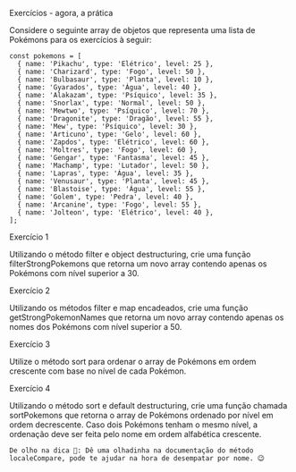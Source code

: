 Exercícios - agora, a prática


Considere o seguinte array de objetos que representa uma lista de Pokémons para os exercícios à seguir:

``````
const pokemons = [
  { name: 'Pikachu', type: 'Elétrico', level: 25 },
  { name: 'Charizard', type: 'Fogo', level: 50 },
  { name: 'Bulbasaur', type: 'Planta', level: 10 },
  { name: 'Gyarados', type: 'Água', level: 40 },
  { name: 'Alakazam', type: 'Psíquico', level: 35 },
  { name: 'Snorlax', type: 'Normal', level: 50 },
  { name: 'Mewtwo', type: 'Psíquico', level: 70 },
  { name: 'Dragonite', type: 'Dragão', level: 55 },
  { name: 'Mew', type: 'Psíquico', level: 30 },
  { name: 'Articuno', type: 'Gelo', level: 60 },
  { name: 'Zapdos', type: 'Elétrico', level: 60 },
  { name: 'Moltres', type: 'Fogo', level: 60 },
  { name: 'Gengar', type: 'Fantasma', level: 45 },
  { name: 'Machamp', type: 'Lutador', level: 50 },
  { name: 'Lapras', type: 'Água', level: 35 },
  { name: 'Venusaur', type: 'Planta', level: 45 },
  { name: 'Blastoise', type: 'Água', level: 55 },
  { name: 'Golem', type: 'Pedra', level: 40 },
  { name: 'Arcanine', type: 'Fogo', level: 55 },
  { name: 'Jolteon', type: 'Elétrico', level: 40 },
];

``````

Exercício 1

Utilizando o método filter e object destructuring, crie uma função filterStrongPokemons que retorna um novo array contendo apenas os Pokémons com nível superior a 30.

Exercício 2

Utilizando os métodos filter e map encadeados, crie uma função getStrongPokemonNames que retorna um novo array contendo apenas os nomes dos Pokémons com nível superior a 50.

Exercício 3

Utilize o método sort para ordenar o array de Pokémons em ordem crescente com base no nível de cada Pokémon.

Exercício 4

Utilizando o método sort e default destructuring, crie uma função chamada sortPokemons que retorna o array de Pokémons ordenado por nível em ordem decrescente. Caso dois Pokémons tenham o mesmo nível, a ordenação deve ser feita pelo nome em ordem alfabética crescente.
``````
De olho na dica 👀: Dê uma olhadinha na documentação do método localeCompare, pode te ajudar na hora de desempatar por nome. 😉
``````